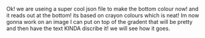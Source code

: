 Ok! we are useing a super cool json file to make the bottom colour now! and it reads out at the bottom! its based on crayon colours which is neat!
Im now gonna work on an image I can put on top of the gradent that will be pretty and then have the text KINDA discribe it! we will see how it goes.